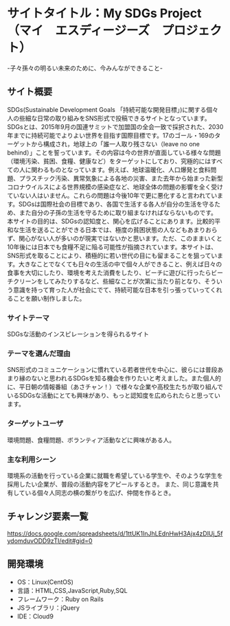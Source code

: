 # サイトタイトル：My SDGs Project（マイ　エスディージーズ　プロジェクト）
-子々孫々の明るい未来のために、今みんなができること-


## サイト概要
 SDGs(Sustainable Development Goals 「持続可能な開発目標」)に関する個々人の些細な日常の取り組みをSNS形式で投稿できるサイトとなっています。 
 SDGsとは、2015年9月の国連サミットで加盟国の全会一致で採択された、2030年までに持続可能でよりよい世界を目指す国際目標です。17のゴール・169のターゲットから構成され，地球上の「誰一人取り残さない（leave no one behind）」ことを誓っています。その内容は今の世界が直面している様々な問題（環境汚染、貧困、食糧、健康など）をターゲットにしており、究極的にはすべての人に関わるものとなっています。例えば、地球温暖化、人口爆発と食料問題、プラスチック汚染、異常気象による各地の災害、また去年から始まった新型コロナウイルスによる世界規模の感染症など、地球全体の問題の影響を全く受けていない人はいません。これらの問題は今後10年で更に悪化すると言われています。SDGsは国際社会の目標であり、各国で生活する各人が自分の生活を守るため、また自分の子孫の生活を守るために取り組まなければならないものです。
 本サイトの目的は、SDGsの認知度と、関心を広げることにあります。比較的平和な生活を送ることができる日本では、極度の貧困状態の人などもあまりおらず、関心がない人が多いのが現実ではないかと思います。ただ、このままいくと10年後には日本でも食糧不足に陥る可能性が指摘されています。本サイトは、SNS形式を取ることにより、積極的に若い世代の目にも留まることを狙っています。大きなことでなくても日々の生活の中で個々人ができること、例えば日々の食事を大切にしたり、環境を考えた消費をしたり、ビーチに遊びに行ったらビーチクリーンをしてみたりするなど、些細なことが次第に当たり前となり、そういう意識を持って育った人が社会にでて、持続可能な日本を引っ張っていってくれることを願い制作しました。

### サイトテーマ
SDGsな活動のインスピレーションを得られるサイト

### テーマを選んだ理由
SNS形式のコミュニケーションに慣れている若者世代を中心に、彼らには普段あまり縁のないと思われるSDGsを知る機会を作りたいと考えました。また個人的に、平日朝の情報番組（あさチャン！）で様々な企業や高校生たちが取り組んでいるSDGsな活動にとても興味があり、もっと認知度を広められたらと思っています。

### ターゲットユーザ
環境問題、食糧問題、ボランティア活動などに興味がある人。

### 主な利用シーン
環境系の活動を行っている企業に就職を希望している学生や、そのような学生を採用したい企業が、普段の活動内容をアピールするとき。
また、同じ意識を共有している個々人同志の横の繋がりを広げ、仲間を作るとき。

## チャレンジ要素一覧
https://docs.google.com/spreadsheets/d/1ttUK1InJhLEdnHwH3Ajx4zDlUj_5fydomduvODD9zTI/edit#gid=0

## 開発環境
- OS：Linux(CentOS)
- 言語：HTML,CSS,JavaScript,Ruby,SQL
- フレームワーク：Ruby on Rails
- JSライブラリ：jQuery
- IDE：Cloud9

